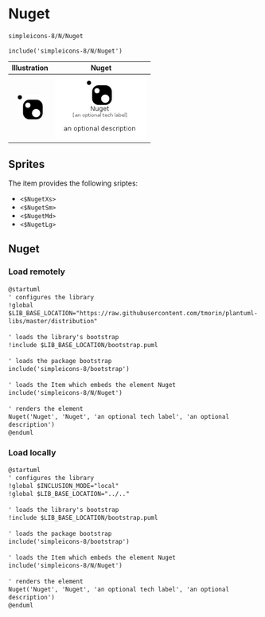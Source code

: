 # Nuget


```text
simpleicons-8/N/Nuget
```

```text
include('simpleicons-8/N/Nuget')
```



| Illustration | Nuget |
| :---: | :---: |
| ![illustration for Illustration](../../simpleicons-8/N/Nuget.png) | ![illustration for Nuget](../../simpleicons-8/N/Nuget.Local.png) |



## Sprites
The item provides the following sriptes:

- `<$NugetXs>`
- `<$NugetSm>`
- `<$NugetMd>`
- `<$NugetLg>`





## Nuget

### Load remotely
```plantuml
@startuml
' configures the library
!global $LIB_BASE_LOCATION="https://raw.githubusercontent.com/tmorin/plantuml-libs/master/distribution"

' loads the library's bootstrap
!include $LIB_BASE_LOCATION/bootstrap.puml

' loads the package bootstrap
include('simpleicons-8/bootstrap')

' loads the Item which embeds the element Nuget
include('simpleicons-8/N/Nuget')

' renders the element
Nuget('Nuget', 'Nuget', 'an optional tech label', 'an optional description')
@enduml
```

### Load locally
```plantuml
@startuml
' configures the library
!global $INCLUSION_MODE="local"
!global $LIB_BASE_LOCATION="../.."

' loads the library's bootstrap
!include $LIB_BASE_LOCATION/bootstrap.puml

' loads the package bootstrap
include('simpleicons-8/bootstrap')

' loads the Item which embeds the element Nuget
include('simpleicons-8/N/Nuget')

' renders the element
Nuget('Nuget', 'Nuget', 'an optional tech label', 'an optional description')
@enduml
```

